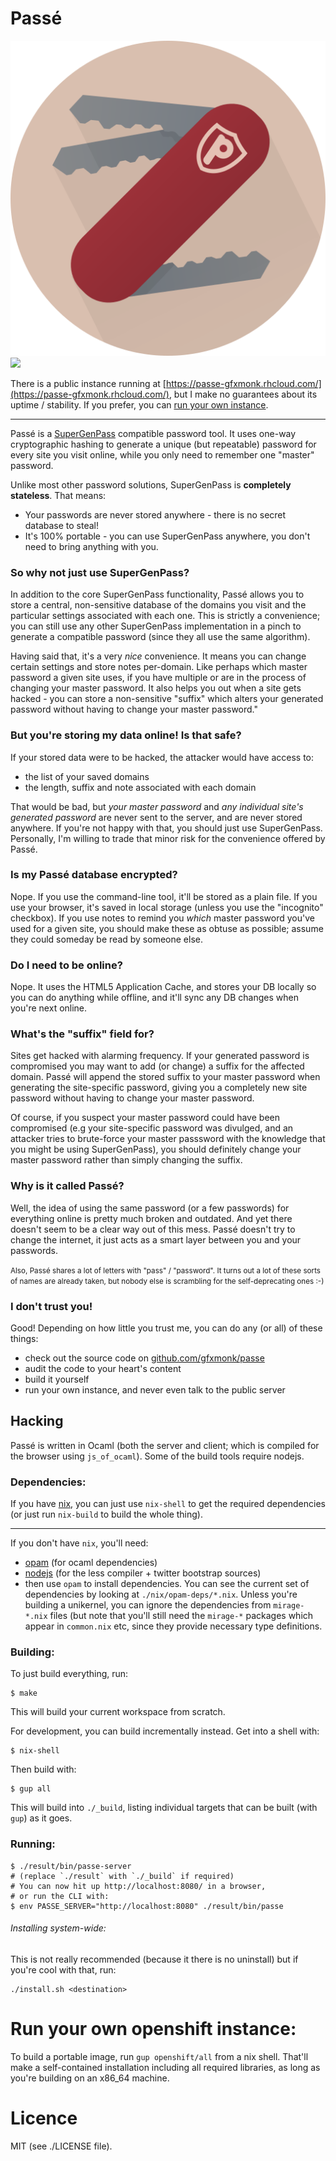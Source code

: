 # Passé

<img alt="logo" src="/art/logo-circle.png?raw=true">

<img src="http://gfxmonk.net/dist/status/project/passe.png">

There is a public instance running at [https://passe-gfxmonk.rhcloud.com/](https://passe-gfxmonk.rhcloud.com/),
but I make no guarantees about its uptime / stability.
If you prefer, you can [run your own instance](#run-own).

----

<!-- about -->

Passé is a [SuperGenPass](http://www.supergenpass.com/) compatible password tool.
It uses one-way cryptographic hashing to generate a unique (but repeatable)
password for every site you visit online,
while you only need to remember one "master" password.

Unlike most other password solutions, SuperGenPass is __completely stateless__. That means:

 - Your passwords are never stored anywhere - there is no secret database to steal!
 - It's 100% portable - you can use SuperGenPass anywhere, you don't need to bring anything with you.

### So why not just use SuperGenPass?

In addition to the core SuperGenPass functionality, Passé allows you to
store a central, non-sensitive database of the domains you visit
and the particular settings associated with each one. This is strictly a
convenience; you can still use any other SuperGenPass implementation in
a pinch to generate a compatible password (since they all use the same algorithm).

Having said that, it's a very _nice_ convenience. It means you can change certain settings and store notes per-domain.
Like perhaps which master password a given site uses, if you have multiple or are in the process of changing your master password.
It also helps you out when a site gets hacked - you can store a non-sensitive "suffix" which alters your
generated password without having to change your master password."

### But you're storing my data online! Is that safe?

If your stored data were to be hacked, the attacker would have access to:

 - the list of your saved domains
 - the length, suffix and note associated with each domain

That would be bad, but _your master password_ and
_any individual site's generated password_ are never sent to the server, and are never stored anywhere.
If you're not happy with that, you should just use SuperGenPass. Personally, I'm willing
to trade that minor risk for the convenience offered by Passé.

### Is my Passé database encrypted?

Nope. If you use the command-line tool, it'll be stored as a plain file.
If you use your browser, it's saved in local storage (unless you use the "incognito" checkbox).
If you use notes to remind you _which_ master password you've used for a given site, you should make these as obtuse as possible; assume they could someday be read by someone else.

### Do I need to be online?

Nope. It uses the HTML5 Application Cache, and stores your DB locally so you can do
anything while offline, and it'll sync any DB changes when you're next online.

### What's the "suffix" field for?

Sites get hacked with alarming frequency. If your generated password is compromised you may want to add (or change) a suffix for the affected domain.
Passé will append the stored suffix to your master password when generating the site-specific password, giving you a completely
new site password without having to change your master password.

Of course, if you suspect your master password could have been compromised (e.g your site-specific password
was divulged, and an attacker tries to brute-force your master passsword with the knowledge that you
might be using SuperGenPass), you should definitely change your master password rather than simply changing the suffix.

### Why is it called Passé?

Well, the idea of using the same password (or a few passwords) for
everything online is pretty much broken and outdated.
And yet there doesn't seem to be a clear way out of this mess.
Passé doesn't try to change the internet, it just acts as a
smart layer between you and your passwords.

<small>
Also, Passé shares a lot of letters with "pass" / "password".
It turns out a lot of these sorts of names are already taken, but nobody
else is scrambling for the self-deprecating ones :-)
</small>

### I don't trust you!

Good! Depending on how little you trust me, you can do any (or all) of these things:

 - check out the source code on [github.com/gfxmonk/passe](https://github.com/gfxmonk/passe)
 - audit the code to your heart's content
 - build it yourself
 - run your own instance, and never even talk to the public server

<!-- /about -->

## Hacking

Passé is written in Ocaml (both the server and client; which is compiled for the browser using `js_of_ocaml`). Some of the build tools require nodejs.

### Dependencies:

If you have [nix](http://nixos.org/nix/), you can just use `nix-shell` to get the required dependencies (or just run `nix-build` to build the whole thing).

----

If you don't have `nix`, you'll need:

 - [opam](http://opam.ocamlpro.com/) (for ocaml dependencies)
 - [nodejs](https://nodejs.org/) (for the less compiler + twitter bootstrap sources)
 - then use `opam` to install dependencies. You can see the current set of dependencies by
   looking at `./nix/opam-deps/*.nix`. Unless you're building a unikernel, you can ignore
   the dependencies from `mirage-*.nix` files (but note that you'll still need the `mirage-*`
   packages which appear in `common.nix` etc, since they provide necessary type definitions.

### Building:

To just build everything, run:

	$ make

This will build your current workspace from scratch.

For development, you can build incrementally instead. Get into a shell with:

	$ nix-shell

Then build with:

	$ gup all

This will build into `./_build`, listing individual targets that can be built (with `gup`) as it goes.

### Running:

	$ ./result/bin/passe-server
	# (replace `./result` with `./_build` if required)
	# You can now hit up http://localhost:8080/ in a browser,
	# or run the CLI with:
	$ env PASSE_SERVER="http://localhost:8080" ./result/bin/passe

###### Installing system-wide:

This is not really recommended (because it there is no uninstall)
but if you're cool with that, run:

	./install.sh <destination>

<a name="run-own"/>

# Run your own openshift instance:

To build a portable image, run `gup openshift/all` from a nix shell. That'll make a self-contained
installation including all required libraries, as long as you're building on an x86_64 machine.

# Licence

MIT (see ./LICENSE file).
